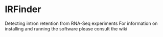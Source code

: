 # IRFinder
Detecting intron retention from RNA-Seq experiments
For information on installing and running the software please consult the wiki

